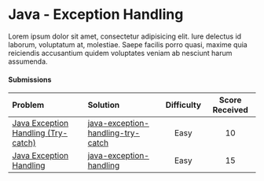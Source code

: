 # Java - Exception Handling
Lorem ipsum dolor sit amet, consectetur adipisicing elit. Iure delectus id laborum, voluptatum at, molestiae. Saepe facilis porro quasi, maxime quia reiciendis accusantium quidem voluptates veniam ab nesciunt harum assumenda.

#### Submissions
| Problem | Solution | Difficulty | Score Received |
| :--- | :--- | :---: | :---: |
| [Java Exception Handling (Try-catch)](https://www.hackerrank.com/challenges/java-exception-handling-try-catch) | [java-exception-handling-try-catch](https://github.com/rotiroti/hacker-rank/java/exception-handling/java-exception-handling-try-catch) | Easy | 10 |
| [Java Exception Handling](https://www.hackerrank.com/challenges/java-exception-handling) | [java-exception-handling](https://github.com/rotiroti/hacker-rank/java/exception-handling/java-exception-handling) | Easy | 15 |